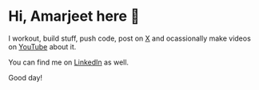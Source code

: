 
# Hi, Amarjeet here 👋

I workout, build stuff, push code, post on <a href="https://x.com/codepetence">X</a> and ocassionally make videos on <a href="https://www.youtube.com/channel/UCq4ea0z1gAoSP6cKckvnmiQ">YouTube</a> about it.

You can find me on <a href="https://www.linkedin.com/in/amarjeet987/">LinkedIn</a> as well.

Good day!
